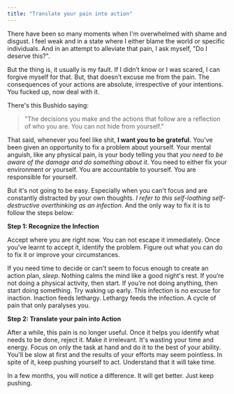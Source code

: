 ```yaml
---
title: "Translate your pain into action"
---
```


There have been so many moments when I'm overwhelmed with shame and disgust. I feel weak and in a state where I either blame the world or specific individuals. And in an attempt to alleviate that pain, I ask myself, "Do I deserve this?". 

But the thing is, it usually is my fault. If I didn’t know or I was scared, I can forgive myself for that. But, that doesn’t excuse me from the pain. The consequences of your actions are absolute, irrespective of your intentions. You fucked up, now deal with it. 

There's this Bushido saying:
> "The decisions you make and the actions that follow are a reflection of who you are. You can not hide from yourself."

That said, whenever you feel like shit, **I want you to be grateful.** You've been given an opportunity to fix a problem about yourself. Your mental anguish, like any physical pain, is your body telling you that *you need to be aware of the damage and do something about it*. You need to either fix your environment or yourself. You are accountable to yourself. You are responsible for yourself. 

But it's not going to be easy. Especially when you can't focus and are constantly distracted by your own thoughts. *I refer to this self-loathing self-destructive overthinking as an infection*. And the only way to fix it is to follow the steps below:

**Step 1: Recognize the Infection**

Accept where you are right now. You can not escape it immediately. Once you've learnt to accept it, identify the problem. Figure out what you can do to fix it or improve your circumstances.

If you need time to decide or can't seem to focus enough to create an action plan, *sleep*. Nothing calms the mind like a good night's rest. If you’re not doing a physical activity, then start. If you’re not doing anything, then start doing something. Try waking up early. This infection is no excuse for inaction. Inaction feeds lethargy. Lethargy feeds the infection. A cycle of pain that only paralyses you. 

**Step 2: Translate your pain into Action**

After a while, this pain is no longer useful. Once it helps you identify what needs to be done, reject it. Make it irrelevant. It's wasting your time and energy. Focus on only the task at hand and do it to the best of your ability. You'll be slow at first and the results of your efforts may seem pointless. In spite of it, keep pushing yourself to act. Understand that it will take time. 

In a few months, you will notice a difference. It will get better. Just keep pushing. 
